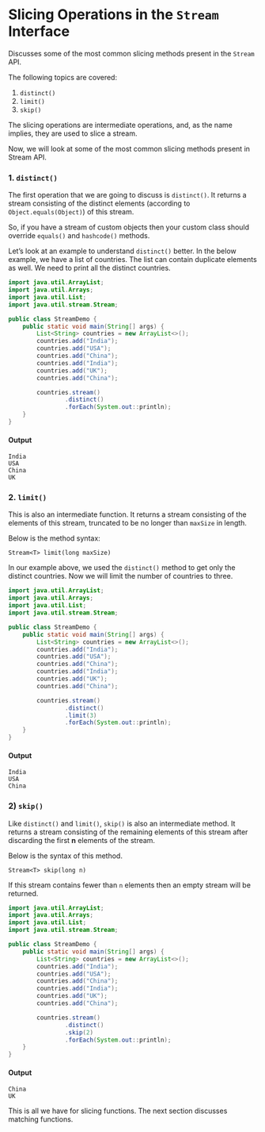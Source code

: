 # Slicing Operations in the `Stream` Interface

Discusses some of the most common slicing methods present in the `Stream` API.

The following topics are covered:
1. `distinct()`
2. `limit()`
3. `skip()`

The slicing operations are intermediate operations, and, as the name implies, they are used to slice a stream.

Now, we will look at some of the most common slicing methods present in Stream API.

### 1. `distinct()`

The first operation that we are going to discuss is `distinct()`. It returns a stream consisting of the distinct elements (according to `Object.equals(Object)`) of this stream.

So, if you have a stream of custom objects then your custom class should override `equals()` and `hashcode()` methods.

Let’s look at an example to understand `distinct()` better. In the below example, we have a list of countries. The list can contain duplicate elements as well. We need to print all the distinct countries.

```java
import java.util.ArrayList;
import java.util.Arrays;
import java.util.List;
import java.util.stream.Stream;

public class StreamDemo {
    public static void main(String[] args) {
        List<String> countries = new ArrayList<>();
        countries.add("India");
        countries.add("USA");
        countries.add("China");
        countries.add("India");
        countries.add("UK");
        countries.add("China");

        countries.stream()
                .distinct()
                .forEach(System.out::println);
    }
}
```

#### Output

```
India
USA
China
UK
```

### 2. `limit()`

This is also an intermediate function. It returns a stream consisting of the elements of this stream, truncated to be no longer than `maxSize` in length.

Below is the method syntax:

`Stream<T> limit(long maxSize)`

In our example above, we used the `distinct()` method to get only the distinct countries. Now we will limit the number of countries to three.

```java
import java.util.ArrayList;
import java.util.Arrays;
import java.util.List;
import java.util.stream.Stream;

public class StreamDemo {
    public static void main(String[] args) {
        List<String> countries = new ArrayList<>();
        countries.add("India");
        countries.add("USA");
        countries.add("China");
        countries.add("India");
        countries.add("UK");
        countries.add("China");

        countries.stream()
                .distinct()
                .limit(3)
                .forEach(System.out::println);
    }
}
```

#### Output

```
India
USA
China
```

### 2) `skip()`

Like `distinct()` and `limit()`, `skip()` is also an intermediate method. It returns a stream consisting of the remaining elements of this stream after discarding the first **n** elements of the stream.

Below is the syntax of this method.

`Stream<T> skip(long n)`

If this stream contains fewer than `n` elements then an empty stream will be returned.

```java
import java.util.ArrayList;
import java.util.Arrays;
import java.util.List;
import java.util.stream.Stream;

public class StreamDemo {
    public static void main(String[] args) {
        List<String> countries = new ArrayList<>();
        countries.add("India");
        countries.add("USA");
        countries.add("China");
        countries.add("India");
        countries.add("UK");
        countries.add("China");

        countries.stream()
                .distinct()
                .skip(2)
                .forEach(System.out::println);
    }
}
```

#### Output

```
China
UK
```

This is all we have for slicing functions. The next section discusses matching functions.
